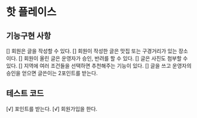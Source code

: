 # 핫 플레이스

## 기능구현 사항
[] 회원은 글을 작성할 수 있다.
[] 회원이 작성한 글은 맛집 또는 구경거리가 있는 장소이다.
[] 회원이 올린 글은 운영자가 승인, 반려를 할 수 있다.
[] 글은 사진도 첨부할 수 있다.
[] 지역에 여러 조건들을 선택하면 추천해주는 기능이 있다.
[] 글을 쓰고 운영자의 승인을 얻으면 글쓴이는 2포인트를 받는다.

## 테스트 코드
[√] 포인트를 받는다.
[√] 회원가입을 한다.